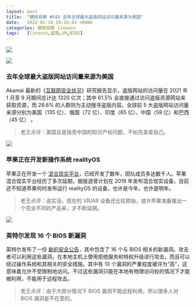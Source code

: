 ```yaml
---
layout: post
title:	"硬核观察 #543 去年全球最大盗版网站访问量来源为美国"
date:	2022-02-10 19:16:43 +0800 
categories:	硬核观察 linuxcn 
tags:	[linuxcn,盗版,VR,BIOS]
---
```



![](/Asserts/Images//attachment/album/202202/10/191544dtlx0j6nljxisaxy.jpg)


![](/Asserts/Images//attachment/album/202202/10/191533p1bnd07szc05mzs1.jpg)


### 去年全球最大盗版网站访问量来源为美国


Akamai 最新的《[互联网安全状况](https://www.akamai.com/resources/state-of-the-internet/soti-security-pirates-in-the-outfield)》研究报告显示，盗版网站的访问量在 2021 年 1 月至 9 月期间总计达 1320 亿次；其中 61.5% 会直接通过访问盗版资源网站来获取资源，而 28.6% 的人群则为主动搜寻盗版内容。全球前 5 大盗版网站访问量来源分别为美国（135 亿）、俄国（72 亿）、印度（65 亿）、中国（59 亿）和巴西（45 亿） 。



> 
> 老王点评：美国总是指责中国的知识产权问题，不如先查查自己。
> 
> 
> 


![](/Asserts/Images//attachment/album/202202/10/191612fj3x959ahjx4ew3k.jpg)


### 苹果正在开发新操作系统 realityOS


苹果正在开发一个 [混合现实平台](https://arstechnica.com/gadgets/2022/02/devs-discover-realityos-hints-in-apple-logs-and-code/)，已经开发了数年，团队成员多达数千人。苹果混合现实平台经历了多次延期，据报道曾计划在 2019 年发布混合现实设备，目前还不知道苹果何时发布运行 realityOS 的设备，也许是今年，也许是明年。



> 
> 老王点评：说实话，现在的 VR/AR 设备还比较原始，或许苹果准备推出一个完全不同的产品来，才不断延期。
> 
> 
> 


![](/Asserts/Images//attachment/album/202202/10/191555c66c7bh6k6z1611s.jpg)


### 英特尔发现 16 个 BIOS 新漏洞


英特尔发布了一份 [新的安全公告](https://www.intel.com/content/www/us/en/security-center/advisory/intel-sa-00527.html?s=09)，其中包含了 16 个与 BIOS 相关的新漏洞。攻击者可以利用这些漏洞，在本地主机上使用拒绝服务和特权升级进行攻击，而且可以绕过操作系统和其相关的安全措施。其中有 10 个漏洞的严重程度被评为“高”，这意味着允许不受限制地访问。不过这些漏洞只能在本地有物理访问权的情况下才能被利用，不能用于远程攻击。



> 
> 老王点评：由于大部分情况下 BIOS 漏洞不能远程利用，所以很多人对 BIOS 漏洞是不在意的。
> 
> 
>
